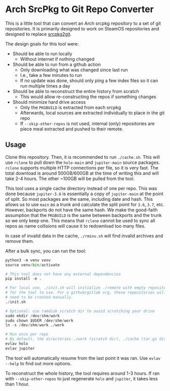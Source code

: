 # Arch SrcPkg to Git Repo Converter
This is a little tool that can convert an Arch srcpkg repository to a set of git repositories. It is primarily designed to work on SteamOS repositories and designed to replace [srcpkg2git](https://gitlab.com/evlaV/srcpkg2git). 

The design goals for this tool were:
  - Should be able to run locally
    - Without internet if nothing changed
  - Should be able to run from a github action
    - Only downloading what was changed since last run
    - I.e., take a few minutes to run
    - If no update was done, should only ping a few index files so it can run multiple times a day
  - Should be able to reconstruct the entire history from scratch
    - This would allow re-constructing the repos if something changes
  - Should minimize hard drive access
    - Only the `PKGBUILD` is extracted from each srcpkg
    - Afterwards, local sources are extracted individually to place in the git repo
    - If `--skip-other-repos` is not used, internal (only) repositories are piece meal extracted and pushed to their remote.

## Usage
Clone this repository. Then, it is recommended to run `./cache.sh`. This will use `rclone` to pull down the `holo-main` and `jupiter-main` source packages. `rclone` supports multiple HTTP connections per file, so it is very fast. The total download is around 500GB/600GB at the time of writing this and will take 2-4 hours. The other ~100GB will be pulled from the tool.

This tool uses a single cache directory instead of one per repo. This was done because `jupiter-3.6` is essentially a copy of `jupiter-main` at the point of split. So most packages are the same, including date and hash. This allows us to use `main` as a trunk and calculate the split point for `3.6`, `3.7`, etc. However, backports do not have the same hash. We make the good-faith assumption that the `PKGBUILD` is the same between backports and the trunk so we only keep one. This means that `rclone` cannot be used to sync all repos as name collisions will cause it to redownload too many files.

In case of invalid data in the cache, `./rminv.sh` will find invalid archives and remove them.

After a bulk sync, you can run the tool:
```python
python3 -m venv venv
source venv/bin/activate

# This tool does not have any external dependencies
pip install -e .

# For local use, ./init.sh will initialize ./remote with empty repositories
# for the tool to use. For a github/gitlab org, these repositories will
# need to be created manually.
./init.sh

# Optional: use ramdisk scratch dir to avoid scratching your drive
sudo mkdir /dev/shm/work
sudo chown $USER /dev/shm/work
ln -s /dev/shm/work ./work

# Run once per repo
# By default, the directories ./work (scratch dir), ./cache (tar.gz dir), ./remote (placeholder for a Github Org) are used
evlav holo
evlav jupiter
```

The tool will automatically resume from the last point it was ran. Use `evlav --help` to find out more options.

To reconstruct the whole history, the tool requires around 1-3 hours. If ran with `--skip-other-repos` to just regenerate `holo` and `jupiter`, it takes less than 1 hour.